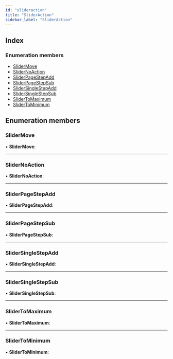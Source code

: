 ```yaml
---
id: "slideraction"
title: "SliderAction"
sidebar_label: "SliderAction"
---
```


## Index

### Enumeration members

* [SliderMove](slideraction.md#slidermove)
* [SliderNoAction](slideraction.md#slidernoaction)
* [SliderPageStepAdd](slideraction.md#sliderpagestepadd)
* [SliderPageStepSub](slideraction.md#sliderpagestepsub)
* [SliderSingleStepAdd](slideraction.md#slidersinglestepadd)
* [SliderSingleStepSub](slideraction.md#slidersinglestepsub)
* [SliderToMaximum](slideraction.md#slidertomaximum)
* [SliderToMinimum](slideraction.md#slidertominimum)

## Enumeration members

###  SliderMove

• **SliderMove**:

___

###  SliderNoAction

• **SliderNoAction**:

___

###  SliderPageStepAdd

• **SliderPageStepAdd**:

___

###  SliderPageStepSub

• **SliderPageStepSub**:

___

###  SliderSingleStepAdd

• **SliderSingleStepAdd**:

___

###  SliderSingleStepSub

• **SliderSingleStepSub**:

___

###  SliderToMaximum

• **SliderToMaximum**:

___

###  SliderToMinimum

• **SliderToMinimum**:
